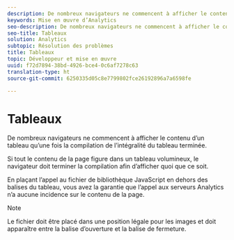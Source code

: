 ```yaml
---
description: De nombreux navigateurs ne commencent à afficher le contenu d’un tableau qu’une fois la compilation de l’intégralité du tableau terminée.
keywords: Mise en œuvre d’Analytics
seo-description: De nombreux navigateurs ne commencent à afficher le contenu d’un tableau qu’une fois la compilation de l’intégralité du tableau terminée.
seo-title: Tableaux
solution: Analytics
subtopic: Résolution des problèmes
title: Tableaux
topic: Développeur et mise en œuvre
uuid: f72d7894-38bd-4926-bce4-0c6af7278c63
translation-type: ht
source-git-commit: 6250335d05c8e7799802fce26192896a7a6598fe

---
```



# Tableaux

De nombreux navigateurs ne commencent à afficher le contenu d’un tableau qu’une fois la compilation de l’intégralité du tableau terminée.

Si tout le contenu de la page figure dans un tableau volumineux, le navigateur doit terminer la compilation afin d’afficher quoi que ce soit.

En plaçant l’appel au fichier de bibliothèque JavaScript en dehors des balises du tableau, vous avez la garantie que l’appel aux serveurs Analytics n’a aucune incidence sur le contenu de la page.

>[!NOTE]
>
>Le fichier doit être placé dans une position légale pour les images et doit apparaître entre la balise d’ouverture <body> et la balise </body> de fermeture.

